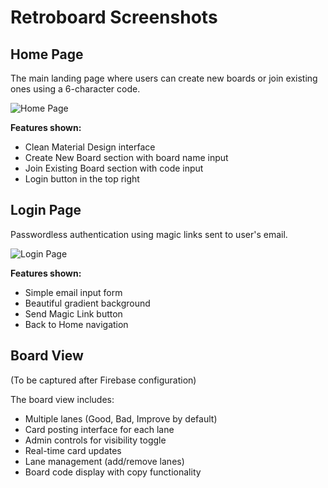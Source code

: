 # Retroboard Screenshots

## Home Page

The main landing page where users can create new boards or join existing ones using a 6-character code.

![Home Page](https://github.com/user-attachments/assets/9c3643a8-5fb5-4501-b2ca-f7690cea4c06)

**Features shown:**
- Clean Material Design interface
- Create New Board section with board name input
- Join Existing Board section with code input
- Login button in the top right

## Login Page

Passwordless authentication using magic links sent to user's email.

![Login Page](https://github.com/user-attachments/assets/86acc399-4c73-49bc-92da-74e99166a37d)

**Features shown:**
- Simple email input form
- Beautiful gradient background
- Send Magic Link button
- Back to Home navigation

## Board View

(To be captured after Firebase configuration)

The board view includes:
- Multiple lanes (Good, Bad, Improve by default)
- Card posting interface for each lane
- Admin controls for visibility toggle
- Real-time card updates
- Lane management (add/remove lanes)
- Board code display with copy functionality
